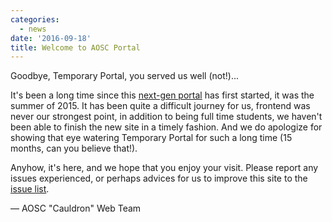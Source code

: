 ```yaml
---
categories:
  - news
date: '2016-09-18'
title: Welcome to AOSC Portal
---
```



Goodbye, Temporary Portal, you served us well (not!)...

It's been a long time since this [next-gen portal](https://github.com/AOSC-Dev/website-site-ng) has first started, it was the summer of 2015. It has been quite a difficult journey for us, frontend was never our strongest point, in addition to being full time students, we haven't been able to finish the new site in a timely fashion. And we do apologize for showing that eye watering Temporary Portal for such a long time (15 months, can you believe that!).

Anyhow, it's here, and we hope that you enjoy your visit. Please report any issues experienced, or perhaps advices for us to improve this site to the [issue list](https://github.com/AOSC-Dev/website-site-ng/issues).

— AOSC "Cauldron" Web Team